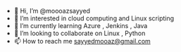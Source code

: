 - 👋 Hi, I’m @moooazsayyed
- 👀 I’m interested in cloud computing and Linux scripting
- 🌱 I’m currently learning Azure , Jenkins , Java
- 💞️ I’m looking to collaborate on Linux , Python
- 📫 How to reach me sayyedmooaz@gmail.com

<!---
moooazsayyed/moooazsayyed is a ✨ special ✨ repository because its `README.md` (this file) appears on your GitHub profile.
You can click the Preview link to take a look at your changes.
--->
